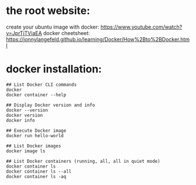 # the root website:
create your ubuntu image with docker: https://www.youtube.com/watch?v=JprTjTViaEA
docker cheetsheet: https://jonnylangefeld.github.io/learning/Docker/How%2Bto%2BDocker.html

# docker installation:
```
## List Docker CLI commands
docker
docker container --help

## Display Docker version and info
docker --version
docker version
docker info

## Execute Docker image
docker run hello-world

## List Docker images
docker image ls

## List Docker containers (running, all, all in quiet mode)
docker container ls
docker container ls --all
docker container ls -aq
```

